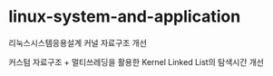 # linux-system-and-application
리눅스시스템응용설계 커널 자료구조 개선


커스텀 자료구조 + 멀티쓰레딩을 활용한 Kernel Linked List의 탐색시간 개선
